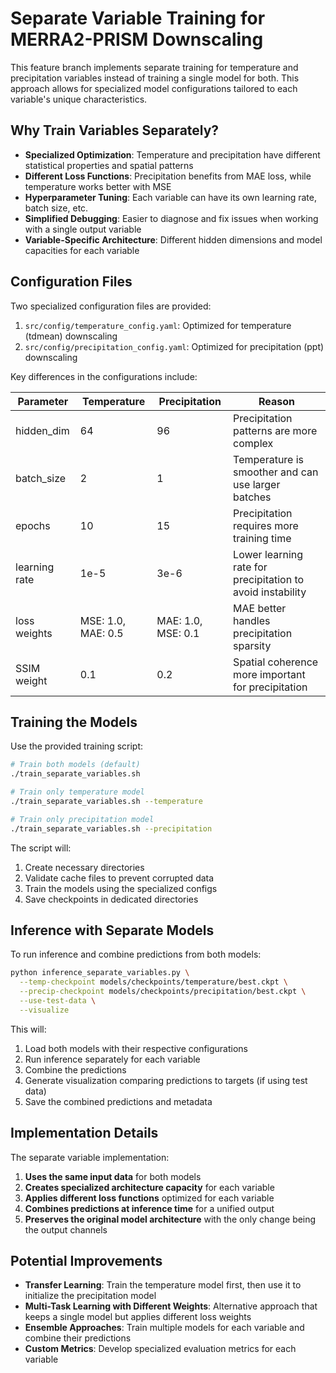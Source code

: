 # Separate Variable Training for MERRA2-PRISM Downscaling

This feature branch implements separate training for temperature and precipitation variables instead of training a single model for both. This approach allows for specialized model configurations tailored to each variable's unique characteristics.

## Why Train Variables Separately?

- **Specialized Optimization**: Temperature and precipitation have different statistical properties and spatial patterns
- **Different Loss Functions**: Precipitation benefits from MAE loss, while temperature works better with MSE
- **Hyperparameter Tuning**: Each variable can have its own learning rate, batch size, etc.
- **Simplified Debugging**: Easier to diagnose and fix issues when working with a single output variable
- **Variable-Specific Architecture**: Different hidden dimensions and model capacities for each variable

## Configuration Files

Two specialized configuration files are provided:

1. `src/config/temperature_config.yaml`: Optimized for temperature (tdmean) downscaling
2. `src/config/precipitation_config.yaml`: Optimized for precipitation (ppt) downscaling

Key differences in the configurations include:

| Parameter | Temperature | Precipitation | Reason |
|-----------|-------------|---------------|--------|
| hidden_dim | 64 | 96 | Precipitation patterns are more complex |
| batch_size | 2 | 1 | Temperature is smoother and can use larger batches |
| epochs | 10 | 15 | Precipitation requires more training time |
| learning rate | 1e-5 | 3e-6 | Lower learning rate for precipitation to avoid instability |
| loss weights | MSE: 1.0, MAE: 0.5 | MAE: 1.0, MSE: 0.1 | MAE better handles precipitation sparsity |
| SSIM weight | 0.1 | 0.2 | Spatial coherence more important for precipitation |

## Training the Models

Use the provided training script:

```bash
# Train both models (default)
./train_separate_variables.sh

# Train only temperature model
./train_separate_variables.sh --temperature

# Train only precipitation model
./train_separate_variables.sh --precipitation
```

The script will:
1. Create necessary directories
2. Validate cache files to prevent corrupted data
3. Train the models using the specialized configs
4. Save checkpoints in dedicated directories

## Inference with Separate Models

To run inference and combine predictions from both models:

```bash
python inference_separate_variables.py \
  --temp-checkpoint models/checkpoints/temperature/best.ckpt \
  --precip-checkpoint models/checkpoints/precipitation/best.ckpt \
  --use-test-data \
  --visualize
```

This will:
1. Load both models with their respective configurations
2. Run inference separately for each variable
3. Combine the predictions
4. Generate visualization comparing predictions to targets (if using test data)
5. Save the combined predictions and metadata

## Implementation Details

The separate variable implementation:

1. **Uses the same input data** for both models
2. **Creates specialized architecture capacity** for each variable
3. **Applies different loss functions** optimized for each variable
4. **Combines predictions at inference time** for a unified output
5. **Preserves the original model architecture** with the only change being the output channels

## Potential Improvements

- **Transfer Learning**: Train the temperature model first, then use it to initialize the precipitation model
- **Multi-Task Learning with Different Weights**: Alternative approach that keeps a single model but applies different loss weights
- **Ensemble Approaches**: Train multiple models for each variable and combine their predictions
- **Custom Metrics**: Develop specialized evaluation metrics for each variable 